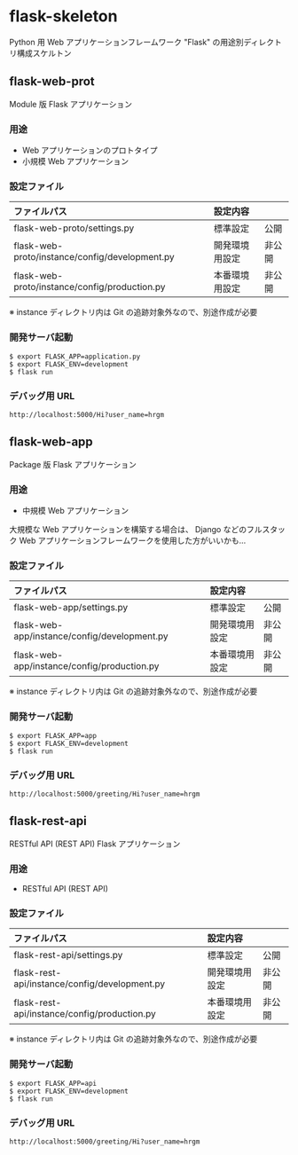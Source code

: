 # flask-skeleton

Python 用 Web アプリケーションフレームワーク "Flask" の用途別ディレクトリ構成スケルトン

## flask-web-prot

Module 版 Flask アプリケーション

### 用途

- Web アプリケーションのプロトタイプ
- 小規模 Web アプリケーション

### 設定ファイル

| ファイルパス                                   | 設定内容       |        |
| :--------------------------------------------- | :------------- | :----- |
| flask-web-proto/settings.py                    | 標準設定       | 公開   |
| flask-web-proto/instance/config/development.py | 開発環境用設定 | 非公開 |
| flask-web-proto/instance/config/production.py  | 本番環境用設定 | 非公開 |

※ instance ディレクトリ内は Git の追跡対象外なので、別途作成が必要

### 開発サーバ起動

```
$ export FLASK_APP=application.py
$ export FLASK_ENV=development
$ flask run
```

### デバッグ用 URL

`http://localhost:5000/Hi?user_name=hrgm`

## flask-web-app

Package 版 Flask アプリケーション

### 用途

- 中規模 Web アプリケーション

大規模な Web アプリケーションを構築する場合は、 Django などのフルスタック Web アプリケーションフレームワークを使用した方がいいかも…

### 設定ファイル

| ファイルパス                                 | 設定内容       |        |
| :------------------------------------------- | :------------- | :----- |
| flask-web-app/settings.py                    | 標準設定       | 公開   |
| flask-web-app/instance/config/development.py | 開発環境用設定 | 非公開 |
| flask-web-app/instance/config/production.py  | 本番環境用設定 | 非公開 |

※ instance ディレクトリ内は Git の追跡対象外なので、別途作成が必要

### 開発サーバ起動

```
$ export FLASK_APP=app
$ export FLASK_ENV=development
$ flask run
```

### デバッグ用 URL

`http://localhost:5000/greeting/Hi?user_name=hrgm`

## flask-rest-api

RESTful API (REST API) Flask アプリケーション

### 用途

- RESTful API (REST API)

### 設定ファイル

| ファイルパス                                  | 設定内容       |        |
| :-------------------------------------------- | :------------- | :----- |
| flask-rest-api/settings.py                    | 標準設定       | 公開   |
| flask-rest-api/instance/config/development.py | 開発環境用設定 | 非公開 |
| flask-rest-api/instance/config/production.py  | 本番環境用設定 | 非公開 |

※ instance ディレクトリ内は Git の追跡対象外なので、別途作成が必要

### 開発サーバ起動

```
$ export FLASK_APP=api
$ export FLASK_ENV=development
$ flask run
```

### デバッグ用 URL

`http://localhost:5000/greeting/Hi?user_name=hrgm`
